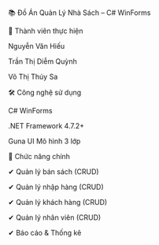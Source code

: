 📚 Đồ Án Quản Lý Nhà Sách – C# WinForms

👥 Thành viên thực hiện

Nguyễn Văn Hiếu

Trần Thị Diễm Quỳnh

Võ Thị Thúy Sa

🛠 Công nghệ sử dụng

C# WinForms

.NET Framework 4.7.2+

Guna UI
Mô hình 3 lớp

🚀 Chức năng chính

✔ Quản lý bán sách (CRUD)

✔ Quản lý nhập hàng (CRUD)

✔ Quản lý khách hàng (CRUD)

✔ Quản lý nhân viên (CRUD)

✔ Báo cáo & Thống kê

